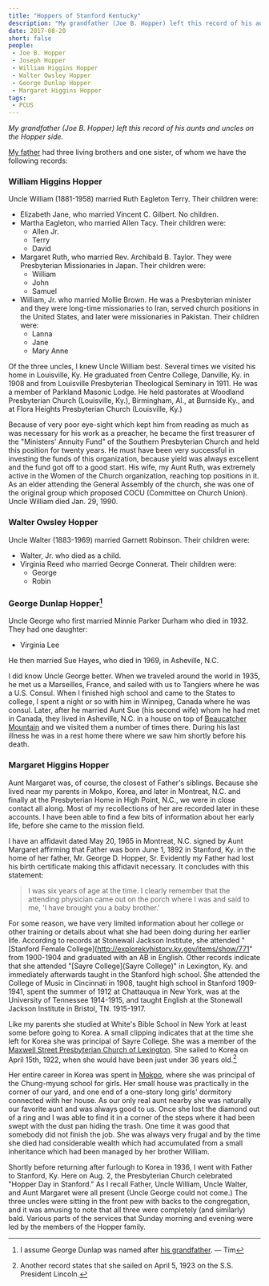```yaml
---
title: "Hoppers of Stanford Kentucky"
description: "My grandfather (Joe B. Hopper) left this record of his aunts and uncles on the Hopper side."
date: 2017-08-20
short: false
people:
 - Joe B. Hopper
 - Joseph Hopper
 - William Higgins Hopper
 - Walter Owsley Hopper
 - George Dunlap Hopper
 - Margaret Higgins Hopper
tags:
 - PCUS
---
```


_My grandfather (Joe B. Hopper) left this record of his aunts and uncles on the Hopper side._

[My father](https://ulsterworldly.com/tags/joseph-hopper/) had three living brothers and one sister, of whom we have the following records:

### William Higgins Hopper

Uncle William (1881-1958) married Ruth Eagleton Terry. Their children were:

* Elizabeth Jane, who married Vincent C. Gilbert. No children.
* Martha Eagleton, who married Allen Tacy. Their children were:
    *  Allen Jr.
    *  Terry
    *  David
*  Margaret Ruth, who married Rev. Archibald B. Taylor. They were Presbyterian Missionaries in Japan. Their children were:
    + William
    + John
    + Samuel
* William, Jr. who married Mollie Brown. He was a Presbyterian minister and they were long-time missionaries to Iran, served church positions in the United States, and later were missionaries in Pakistan. Their children were:
    + Lanna
    + Jane
    + Mary Anne

Of the three uncles, I knew Uncle William best. Several times we visited his home in Louisville, Ky. He graduated from Centre College, Danville, Ky. in 1908 and from Louisville Presbyterian Theological Seminary in 1911. He was a member of Parkland Masonic Lodge. He held pastorates at Woodland Presbyterian Church (Louisville, Ky.), Birmingham, Al., at Burnside Ky., and at Flora Heights Presbyterian Church (Louisville, Ky.)

Because of very poor eye-sight which kept him from reading as much as was necessary for his work as a preacher, he became the first treasurer of the "Ministers' Annuity Fund" of the Southern Presbyterian Church and held this position for twenty years. He must have been very successful in investing the funds of this organization, because yield was always excellent and the fund got off to a good start. His wife, my Aunt Ruth, was extremely active in the Women of the Church organization, reaching top positions in it. As an elder attending the General Assembly of the church, she was one of the original group which proposed COCU (Committee on Church Union). Uncle William died Jan. 29, 1990.

### Walter Owsley Hopper

Uncle Walter (1883-1969) married Garnett Robinson. Their children were:

* Walter, Jr. who died as a child.
* Virginia Reed who married George Connerat. Their children were:
    * George
    * Robin

### George Dunlap Hopper[^georgedunlap]

Uncle George who first married Minnie Parker Durham who died in 1932. They had one daughter:

* Virginia Lee

He then married Sue Hayes, who died in 1969, in Asheville, N.C.

I did know Uncle George better. When we traveled around the world in 1935, he met us a Marseilles, France, and sailed with us to Tangiers where he was a U.S. Consul. When I finished high school and came to the States to college, I spent a night or so with him in Winnipeg, Canada where he was consul. Later, after he married Aunt Sue (his second wife) whom he had met in Canada, they lived in Asheville, N.C. in a house on top of [Beaucatcher Mountain](https://en.wikipedia.org/wiki/Beaucatcher_Mountain) and we visited them a number of times there. During his last illness he was in a rest home there where we saw him shortly before his death.

### Margaret Higgins Hopper

Aunt Margaret was, of course, the closest of Father's siblings. Because she lived near my parents in Mokpo, Korea, and later in Montreat, N.C. and finally at the Presbyterian Home in High Point, N.C., we were in close contact all along. Most of my recollections of her are recorded later in these accounts. I have been able to find a few bits of information about her early life, before she came to the mission field.

I have an affidavit dated May 20, 1965 in Montreat, N.C. signed by Aunt Margaret affirming that Father was born June 1, 1892 in Stanford, Ky. in the home of her father, Mr. George D. Hopper, Sr. Evidently my Father had lost his birth certificate making this affidavit necessary. It concludes with this statement:

> I was six years of age at the time. I clearly remember that the
attending physician came out on the porch where I was and said to me, 'I
have brought you a baby brother.'

For some reason, we have very limited information about her college or other training or details about what she had been doing during her earlier life. According to records at Stonewall Jackson Institute, she attended "[Stanford Female College](http://explorekyhistory.ky.gov/items/show/771" from 1900-1904 and graduated with an AB in English. Other records indicate that she attended "[Sayre College](Sayre College)" in Lexington, Ky. and immediately afterwards taught in the Stanford high school. She attended the College of Music in Cincinnati in 1908, taught high school in Stanford 1909-1941, spent the summer of 1912 at Chattauqua in New York, was at the University of Tennessee 1914-1915, and taught English at the Stonewall Jackson Institute in Bristol, TN. 1915-1917.

Like my parents she studied at White's Bible School in New York at least some before going to Korea. A small clipping indicates that at the time she left for Korea she was principal of Sayre College. She was a member of the [Maxwell Street Presbyterian Church of Lexington](http://www.maxpres.org/). She sailed to Korea on April 15th, 1922, when she would have been just under 36 years old.[^sslincoln]

Her entire career in Korea was spent in [Mokpo](https://en.wikipedia.org/wiki/Mokpo "Mokpo - Wikipedia"), where she was principal of the Chung-myung school for girls. Her small house was practically in the corner of our yard, and one end of a one-story long girls' dormitory connected with her house. As our only real aunt nearby she was naturally our favorite aunt and was always good to us. Once she lost the diamond out of a ring and I was able to find it in a corner of the steps where it had been swept with the dust pan hiding the trash. One time it was good that somebody did not finish the job. She was always very frugal and by the time she died had considerable wealth which had accumulated from a small inheritance which had been managed by her brother William.

Shortly before returning after furlough to Korea in 1936, I went with Father to
Stanford, Ky. Here on Aug. 2, the Presbyterian Church celebrated "Hopper Day in Stanford." As I recall Father, Uncle William, Uncle Walter, and Aunt Margaret were all present (Uncle George could not come.) The three uncles were sitting in the front pew with backs to the congregation, and it was amusing to note that all three were completely (and similarly) bald. Various parts of the services that Sunday morning and evening were led by the members of the Hopper family.

[^sslincoln]: Another record states that she sailed on April 5, 1923 on the S.S. President Lincoln.
[^georgedunlap]: I assume George Dunlap was named after [his grandfather](https://ulsterworldly.com/post/dunlap-family/). — Tim
